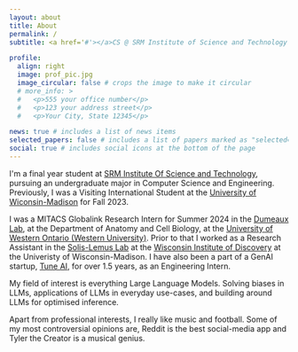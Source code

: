 ```yaml
---
layout: about
title: About
permalink: /
subtitle: <a href='#'></a>CS @ SRM Institute of Science and Technology

profile:
  align: right
  image: prof_pic.jpg
  image_circular: false # crops the image to make it circular
  # more_info: >
  #   <p>555 your office number</p>
  #   <p>123 your address street</p>
  #   <p>Your City, State 12345</p>

news: true # includes a list of news items
selected_papers: false # includes a list of papers marked as "selected={true}"
social: true # includes social icons at the bottom of the page
---
```


I'm a final year student at [SRM Institute Of Science and Technology](https://www.srmist.edu.in), pursuing an undergraduate major in Computer Science and Engineering. Previously, I was a Visiting International Student at the [University of Wiconsin-Madison](https://www.wisc.edu) for Fall 2023.

I was a MITACS Globalink Research Intern for Summer 2024 in the [Dumeaux Lab](https://lab-dumeaux.science), at the Department of Anatomy and Cell Biology, at the [University of Western Ontario (Western University)](https://www.uwo.ca). Prior to that I worked as a Research Assistant in the [Solis-Lemus Lab](https://solislemuslab.github.io) at the [Wisconsin Institute of Discovery](https://wid.wisc.edu) at the Univeristy of Wisconsin-Madison. I have also been a part of a GenAI startup, [Tune AI](https://tunehq.ai), for over 1.5 years, as an Engineering Intern.

My field of interest is everything Large Language Models. Solving biases in LLMs, applications of LLMs in everyday use-cases, and building around LLMs for optimised inference.

Apart from professional interests, I really like music and football. Some of my most controversial opinions are, Reddit is the best social-media app and Tyler the Creator is a musical genius.

